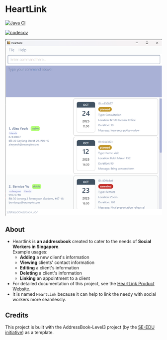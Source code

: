 # HeartLink

[![Java CI](https://github.com/AY2526S1-CS2103T-T09-1/tp/actions/workflows/gradle.yml/badge.svg?branch=master)](https://github.com/AY2526S1-CS2103T-T09-1/tp/actions/workflows/gradle.yml)

[![codecov](https://codecov.io/github/AY2526S1-CS2103T-T09-1/tp/graph/badge.svg?token=X0CYY9ZH9P)](https://codecov.io/github/AY2526S1-CS2103T-T09-1/tp)

![Ui](docs/images/UI/Ui.png)

## About

- Heartlink is **an addressbook** created to cater to the needs of **Social Workers in Singapore**.<br>
  Example usages:
    - **Adding** a new client's information
    - **Viewing** clients' contact information
    - **Editing** a client's information
    - **Deleting** a client's information
    - **Linking** an appointment to a client
- For detailed documentation of this project, see
  the [HeartLink Product Website](https://ay2526s1-cs2103t-t09-1.github.io/tp/).
- It is named `HeartLink` because it can help to link the needy with social workers more seamlessly.

## Credits

This project is built with the AddressBook-Level3 project (by the [SE-EDU initiative](https://se-education.org)) as a
template.
